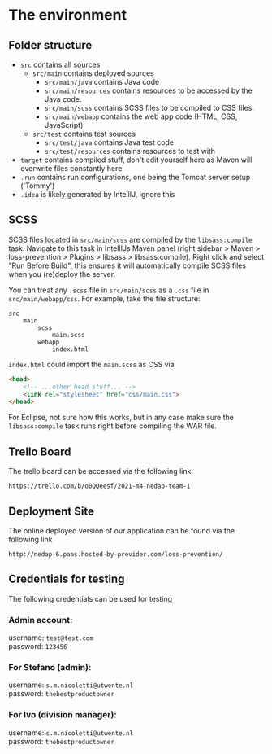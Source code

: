 # The environment

## Folder structure

- `src` contains all sources
    - `src/main` contains deployed sources
        - `src/main/java` contains Java code
        - `src/main/resources` contains resources to be accessed by the Java code.
        - `src/main/scss` contains SCSS files to be compiled to CSS files.
        - `src/main/webapp` contains the web app code (HTML, CSS, JavaScript)
    - `src/test` contains test sources
        - `src/test/java` contains Java test code
        - `src/test/resources` contains resources to test with
- `target` contains compiled stuff, don't edit yourself here as Maven will overwrite files constantly here
- `.run` contains run configurations, one being the Tomcat server setup ('Tommy')
- `.idea` is likely generated by IntellIJ, ignore this

## SCSS

SCSS files located in `src/main/scss` are compiled by the `libsass:compile` task. Navigate to this task in IntellIJs
Maven panel (right sidebar > Maven > loss-prevention > Plugins > libsass > libsass:compile). Right click and select "Run
Before Build", this ensures it will automatically compile SCSS files when you (re)deploy the server.

You can treat any `.scss` file in `src/main/scss` as a `.css` file in `src/main/webapp/css`. For example, take the file
structure:

```
src
    main
        scss
            main.scss
        webapp
            index.html
```

`index.html` could import the `main.scss` as CSS via

```html
<head>
    <!-- ...other head stuff... -->
    <link rel="stylesheet" href="css/main.css">
</head>
```

For Eclipse, not sure how this works, but in any case make sure the `libsass:compile` task runs right before compiling
the WAR file.


## Trello Board
The trello board can be accessed via the following link:

`https://trello.com/b/o0QQeesf/2021-m4-nedap-team-1`

## Deployment Site
The online deployed version of our application can be found via the following link

`http://nedap-6.paas.hosted-by-previder.com/loss-prevention/`

## Credentials for testing
The following credentials can be used for testing

### Admin account:
username: `test@test.com`\
password: `123456`

### For Stefano (admin):
username: `s.m.nicoletti@utwente.nl` \
password: `thebestproductowner`

### For Ivo (division manager):
username: `s.m.nicoletti@utwente.nl` \
password: `thebestproductowner`



